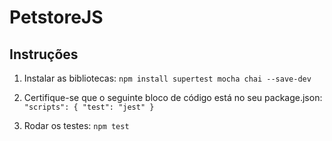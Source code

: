 # PetstoreJS

## Instruções

1. Instalar as bibliotecas: `npm install supertest mocha chai --save-dev`

2. Certifique-se que o seguinte bloco de código está no seu package.json:
`
"scripts": {
    "test": "jest"
  }
`

3. Rodar os testes: `npm test`